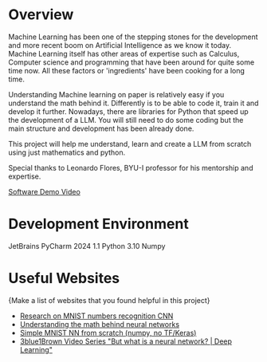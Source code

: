 # Overview

Machine Learning has been one of the stepping stones for the development and more recent boom on Artificial Intelligence as 
we know it today. Machine Learning itself has other areas of expertise such as Calculus, Computer science and programming 
that have been around for quite some time now. All these factors or 'ingredients' have been cooking for a long time. 

Understanding Machine learning on paper is relatively easy if you understand the math behind it. Differently is to be able to 
code it, train it and develop it further. Nowadays, there are libraries for Python that speed up the development of a LLM. You will
still need to do some coding but the main structure and development has been already done. 

This project will help me understand, learn and create a LLM from scratch using just mathematics and python. 

Special thanks to Leonardo Flores, BYU-I professor for his mentorship and expertise.

[Software Demo Video](http://youtube.link.goes.here)

# Development Environment

JetBrains PyCharm 2024 1.1
Python 3.10
Numpy 

# Useful Websites

{Make a list of websites that you found helpful in this project}
* [Research on MNIST numbers recognition CNN](https://iopscience.iop.org/article/10.1088/1742-6596/2138/1/012002)
* [Understanding the math behind neural networks](https://web.archive.org/web/20210423082804/https://www.samsonzhang.com/2020/11/24/understanding-the-math-behind-neural-networks-by-building-one-from-scratch-no-tf-keras-just-numpy.html)
* [Simple MNIST NN from scratch (numpy, no TF/Keras)](https://www.kaggle.com/code/wwsalmon/simple-mnist-nn-from-scratch-numpy-no-tf-keras/notebook)
* [3blue1Brown Video Series "But what is a neural network? | Deep Learning"](https://www.youtube.com/watch?v=aircAruvnKk)